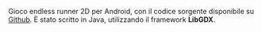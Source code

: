 Gioco endless runner 2D per Android, con il codice sorgente disponibile su [Github](https://github.com/stefanosiano/Wavy-Fish).
È stato scritto in Java, utilizzando il framework **LibGDX**.